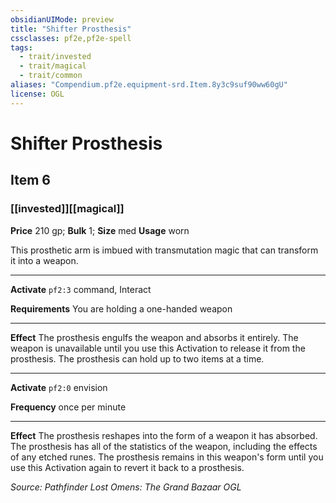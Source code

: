 ```yaml
---
obsidianUIMode: preview
title: "Shifter Prosthesis"
cssclasses: pf2e,pf2e-spell
tags:
  - trait/invested
  - trait/magical
  - trait/common
aliases: "Compendium.pf2e.equipment-srd.Item.8y3c9suf90ww60gU"
license: OGL
---
```

# Shifter Prosthesis
## Item 6
### [[invested]][[magical]]


**Price** 210 gp; 
**Bulk** 1; **Size** med
**Usage** worn

This prosthetic arm is imbued with transmutation magic that can transform it into a weapon.

* * *

**Activate** `pf2:3` command, Interact

**Requirements** You are holding a one-handed weapon

* * *

**Effect** The prosthesis engulfs the weapon and absorbs it entirely. The weapon is unavailable until you use this Activation to release it from the prosthesis. The prosthesis can hold up to two items at a time.

* * *

**Activate** `pf2:0` envision

**Frequency** once per minute

* * *

**Effect** The prosthesis reshapes into the form of a weapon it has absorbed. The prosthesis has all of the statistics of the weapon, including the effects of any etched runes. The prosthesis remains in this weapon's form until you use this Activation again to revert it back to a prosthesis.

*Source: Pathfinder Lost Omens: The Grand Bazaar*
*OGL*